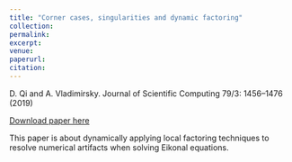 ```yaml
---
title: "Corner cases, singularities and dynamic factoring"
collection:
permalink:
excerpt:
venue:
paperurl:
citation:
---
```

D. Qi and A. Vladimirsky. Journal of Scientific Computing 79/3: 1456–1476 (2019)

[Download paper here](https://link.springer.com/article/10.1007%2Fs10915-019-00905-6)

This paper is about dynamically applying local factoring techniques to resolve numerical artifacts when solving Eikonal equations.
